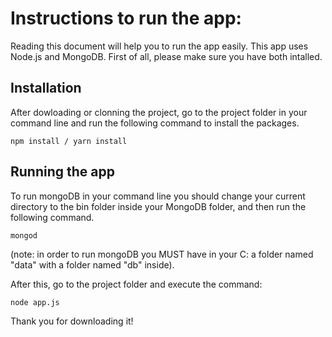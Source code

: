 # Instructions to run the app:

Reading this document will help you to run the app easily.
This app uses Node.js and MongoDB. First of all, please make sure you have both intalled.

## Installation
After dowloading or clonning the project, go to the project folder in your command line and run the following command to install the packages.

```
npm install / yarn install

```

## Running the app
To run mongoDB in your command line  you should change your current directory to the bin folder inside your MongoDB folder, and then run the following command.

```
mongod
```

(note: in order to run mongoDB you MUST have in your C: a folder named "data" with a folder named "db" inside).

After this, go to the project folder and execute the command:

```
node app.js
```

Thank you for downloading it!